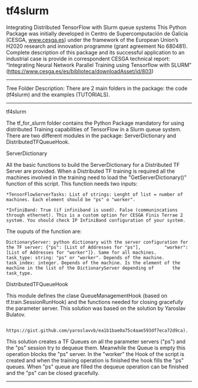 # tf4slurm
Integrating Distributed TensorFlow with Slurm queue systems
This Python Package was initially developed in Centro de Supercomputación de Galicia (CESGA, www.cesga.es) under the framework of the European Union’s H2020 research and innovation programme (grant agreement No 680481).
Complete description of this package and its successful application to an industrial case is provide in correspondent CESGA technical report: “Integrating Neural Network Parallel Training using Tensorflow with SLURM” (https://www.cesga.es/es/biblioteca/downloadAsset/id/803)
*****************************************************************************
Tree Folder Description:
There are 2 main folders in the package: the code (tf4slurm) and the examples (TUTORIALS).
************************************************************************************************

tf4slurm

The tf_for_slurm folder contains the Python Package mandatory for using distributed Training
capabilities of TensorFlow in a Slurm queue system. There are two different modules in the package: ServerDictionary and DistributedTFQueueHook.

ServerDictionary

All the basic functions to build the ServerDictionary for a Distributed TF Server are provided. When a Distributed TF training is required all the machines involved in the training need to load the "GetServerDictionary()" function of this script. This function needs two inputs:

	*TensorFlowServerTasks: List of strings: Lenght of list = number of machines. Each element should be "ps" o "worker".
  
	*InfiniBand: True (if infiniband is used). False (communincations through ethernet). This is a custom option for CESGA Finis Terrae 2 system. You should check IP InfiniBand configuration of your system. 
  
The ouputs of the function are:

	DictionaryServer: python dictionary with the server configuration for the TF server: {"ps": [List of Addresses for "ps"],         "worker": [List of Addresses for "worker"]}. Same for all machines.
	task_type: string: "ps" or "worker". Depends of the machine.
	task_index: integer. Depends of the machine. Is the element of the machine in the list of the DictionaryServer depending of       the task_type.

DistributedTFQueueHook

This module defines the clase QueueManagementHook (based on tf.train.SessionRunHook) and the functions needed for closing gracefully the parameter server. This solution was based on the solution by Yaroslav Bulatov.
		
		https://gist.github.com/yaroslavvb/ea1b1bae0a75c4aae593df7eca72d9ca).
		
This solution creates a TF Queues on all the parameter servers ("ps") and the "ps" session try to dequeue them. Meanwhile the Queue is empty this operation blocks the "ps" server. In the "worker" the Hook of the script is created and when the training operation is finished the hook fills the "ps" queues. When "ps" queue are filled the dequeue operation can be finished and the "ps" can be closed gracefully.
**************************************************************************************************
